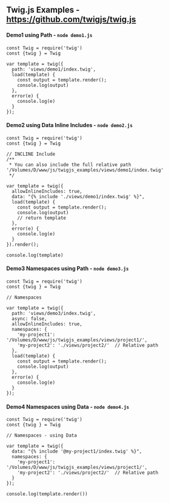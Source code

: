 ## Twig.js Examples - https://github.com/twigjs/twig.js

#### Demo1 using Path - ```node demo1.js```
```
const Twig = require('twig')
const {twig } = Twig

var template = twig({
  path: 'views/demo1/index.twig',
  load(template) {
    const output = template.render();
    console.log(output)
  },
  error(e) {
    console.log(e)
  }
});
```

#### Demo2 using Data Inline Includes - ```node demo2.js```
```
const Twig = require('twig')
const {twig } = Twig

// INCLINE Include
/**
 * You can also include the full relative path '/Volumes/D/www/js/twigjs_examples/views/demo1/index.twig'
 */

var template = twig({
  allowInlineIncludes: true,
  data: "{% include './views/demo1/index.twig' %}",
  load(template) {
    const output = template.render();
    console.log(output)
    // return template
  },
  error(e) {
    console.log(e)
  }
}).render();

console.log(template)
```

#### Demo3 Namespaces using Path - ```node demo3.js```
```
const Twig = require('twig')
const {twig } = Twig

// Namespaces

var template = twig({
  path: 'views/demo3/index.twig',
  async: false,
  allowInlineIncludes: true,
  namespaces: { 
    'my-project1': '/Volumes/D/www/js/twigjs_examples/views/project1/',
    'my-project2': './views/project2/'  // Relative path
  },
  load(template) {
    const output = template.render();
    console.log(output)
  },
  error(e) {
    console.log(e)
  }
});
```

#### Demo4 Namespaces using Data - ```node demo4.js```
```
const Twig = require('twig')
const {twig } = Twig

// Namespaces - using Data

var template = twig({
  data: "{% include '@my-project1/index.twig' %}",
  namespaces: { 
    'my-project1': '/Volumes/D/www/js/twigjs_examples/views/project1/',
    'my-project2': './views/project2/'  // Relative path
  }
});

console.log(template.render())
```
